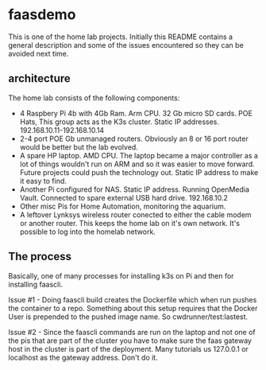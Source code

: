 # faasdemo
This is one of the home lab projects. Initially this README contains a general description and some of the issues encountered so they can be avoided next time. 

## architecture
The home lab consists of the following components:

- 4 Raspbery Pi 4b with 4Gb Ram. Arm CPU. 32 Gb micro SD cards. POE Hats, This group acts as the K3s cluster. Static IP addresses. 192.168.10.11-192.168.10.14
- 2-4 port POE Gb unmanaged routers. Obviously an 8 or 16 port router would be better but the lab evolved.
- A spare HP laptop. AMD CPU. The laptop became a major controller as a lot of things wouldn't run on ARM and so it was easier to move forward. 
Future projects could push the technology out. Static IP address to make it easy to find.
- Another Pi configured for NAS. Static IP address. Running OpenMedia Vault. Connected to spare external USB hard drive. 192.168.10.2
- Other misc Pis for Home Automation, monitoring the aquarium.
- A leftover Lynksys wireless router conected to either the cable modem or another router. This keeps the home lab on it's own network. It's possible to log into the homelab network. 


## The process
Basically, one of many processes for installing k3s on Pi and then for installing faascli. 

Issue #1 - Doing faascli build creates the Dockerfile which when run pushes the container to a repo. Something about this setup requires that the Docker User is prepended to the pushed image name. So  cwdrunner/test:lastest. 

Issue #2 - Since the faascli commands are run on the laptop and not one of the pis that are part of the cluster you have to make sure the faas gateway host in the cluster is part of the deployment. Many tutorials us 127.0.0.1 or localhost as the gateway address. Don't do it. 


